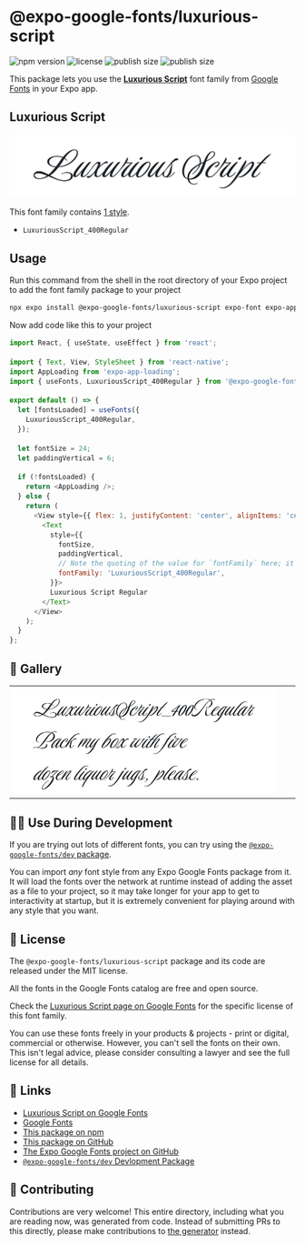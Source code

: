 # @expo-google-fonts/luxurious-script

![npm version](https://flat.badgen.net/npm/v/@expo-google-fonts/luxurious-script)
![license](https://flat.badgen.net/github/license/expo/google-fonts)
![publish size](https://flat.badgen.net/packagephobia/install/@expo-google-fonts/luxurious-script)
![publish size](https://flat.badgen.net/packagephobia/publish/@expo-google-fonts/luxurious-script)

This package lets you use the [**Luxurious Script**](https://fonts.google.com/specimen/Luxurious+Script) font family from [Google Fonts](https://fonts.google.com/) in your Expo app.

## Luxurious Script

![Luxurious Script](./font-family.png)

This font family contains [1 style](#-gallery).

- `LuxuriousScript_400Regular`

## Usage

Run this command from the shell in the root directory of your Expo project to add the font family package to your project
```sh
npx expo install @expo-google-fonts/luxurious-script expo-font expo-app-loading
```

Now add code like this to your project
```js
import React, { useState, useEffect } from 'react';

import { Text, View, StyleSheet } from 'react-native';
import AppLoading from 'expo-app-loading';
import { useFonts, LuxuriousScript_400Regular } from '@expo-google-fonts/luxurious-script';

export default () => {
  let [fontsLoaded] = useFonts({
    LuxuriousScript_400Regular,
  });

  let fontSize = 24;
  let paddingVertical = 6;

  if (!fontsLoaded) {
    return <AppLoading />;
  } else {
    return (
      <View style={{ flex: 1, justifyContent: 'center', alignItems: 'center' }}>
        <Text
          style={{
            fontSize,
            paddingVertical,
            // Note the quoting of the value for `fontFamily` here; it expects a string!
            fontFamily: 'LuxuriousScript_400Regular',
          }}>
          Luxurious Script Regular
        </Text>
      </View>
    );
  }
};

```

## 🔡 Gallery


||||
|-|-|-|
|![LuxuriousScript_400Regular](./LuxuriousScript_400Regular.ttf.png)||||


## 👩‍💻 Use During Development

If you are trying out lots of different fonts, you can try using the [`@expo-google-fonts/dev` package](https://github.com/expo/google-fonts/tree/master/font-packages/dev#readme).

You can import *any* font style from any Expo Google Fonts package from it. It will load the fonts
over the network at runtime instead of adding the asset as a file to your project, so it may take longer
for your app to get to interactivity at startup, but it is extremely convenient
for playing around with any style that you want.

## 📖 License

The `@expo-google-fonts/luxurious-script` package and its code are released under the MIT license.

All the fonts in the Google Fonts catalog are free and open source.

Check the [Luxurious Script page on Google Fonts](https://fonts.google.com/specimen/Luxurious+Script) for the specific license of this font family.

You can use these fonts freely in your products & projects - print or digital, commercial or otherwise. However, you can't sell the fonts on their own. This isn't legal advice, please consider consulting a lawyer and see the full license for all details.

## 🔗 Links

- [Luxurious Script on Google Fonts](https://fonts.google.com/specimen/Luxurious+Script)
- [Google Fonts](https://fonts.google.com/)
- [This package on npm](https://www.npmjs.com/package/@expo-google-fonts/luxurious-script)
- [This package on GitHub](https://github.com/expo/google-fonts/tree/master/font-packages/luxurious-script)
- [The Expo Google Fonts project on GitHub](https://github.com/expo/google-fonts)
- [`@expo-google-fonts/dev` Devlopment Package](https://github.com/expo/google-fonts/tree/master/font-packages/dev)

## 🤝 Contributing

Contributions are very welcome! This entire directory, including what you are reading now, was generated from code. Instead of submitting PRs to this directly, please make contributions to [the generator](https://github.com/expo/google-fonts/tree/master/packages/generator) instead.
